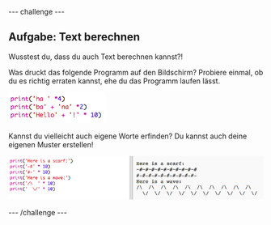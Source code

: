 --- challenge ---
## Aufgabe: Text berechnen
Wusstest du, dass du auch Text berechnen kannst?!

Was druckt das folgende Programm auf den Bildschirm? Probiere einmal, ob du es richtig erraten kannst, ehe du das Programm laufen lässt.

![screenshot](images/me-text-calc.png)

Kannst du vielleicht auch eigene Worte erfinden? Du kannst auch deine eigenen Muster erstellen!

![screenshot](images/me-patterns.png)

--- /challenge ---
